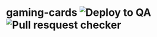 # gaming-cards ![Deploy to QA](https://github.com/twjmgorduez/product-gallery-manager/workflows/Deploy%20to%20QA/badge.svg?branch=master&event=push) ![Pull resquest checker](https://github.com/twjmgorduez/product-gallery-manager/workflows/Pull%20resquest%20checker/badge.svg?branch=master&event=pull_request)
